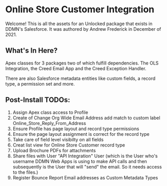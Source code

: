 # Online Store Customer Integration

Welcome! This is all the assets for an Unlocked package that exists in DDMN's Salesforce. It was authored by Andrew Frederick in December of 2021.

## What's In Here?

Apex classes for 3 packages two of which fulfill dependencies. The OLS Integration, the Creed Email App and the Creed Exception Handler.

There are also Salesforce metadata entities like custom fields, a record type, a permission set and more.

## Post-Install TODOs:

1) Assign Apex class access to Profile
2) Create of Change Org Wide Email Address add match to custom label Online_Store_Reply_From_Address
3) Ensure Profile has page layout and record type permissions
4) Ensure the page layout assignment is correct for the record type
5) Take care of field level visibilty on all fields
6) Creat list view for Online Store Customer record type
7) Upload Brochure PDFs for attachments
8) Share files with User "API Integration" User (which is the User who's username DDMN Web Apps is using to make API calls and then subsequently is the User that will "send" the email. So it needs access to the files.)
9) Register Bounce Report Email addresses as Custom Metadata Types

